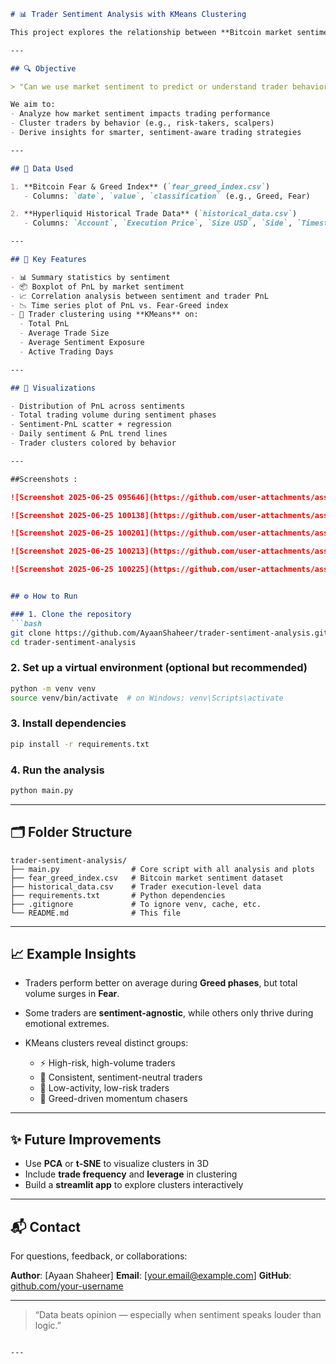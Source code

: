 
````markdown
# 📊 Trader Sentiment Analysis with KMeans Clustering

This project explores the relationship between **Bitcoin market sentiment** (Fear & Greed Index) and **individual trader performance**, using historical trading data from Hyperliquid. It uncovers hidden behavioral patterns and groups traders based on their trading behavior under various market conditions using **KMeans clustering**.

---

## 🔍 Objective

> "Can we use market sentiment to predict or understand trader behavior?"

We aim to:
- Analyze how market sentiment impacts trading performance
- Cluster traders by behavior (e.g., risk-takers, scalpers)
- Derive insights for smarter, sentiment-aware trading strategies

---

## 📁 Data Used

1. **Bitcoin Fear & Greed Index** (`fear_greed_index.csv`)
   - Columns: `date`, `value`, `classification` (e.g., Greed, Fear)

2. **Hyperliquid Historical Trade Data** (`historical_data.csv`)
   - Columns: `Account`, `Execution Price`, `Size USD`, `Side`, `Timestamp IST`, `Closed PnL`, `Leverage`, etc.

---

## 🧠 Key Features

- 📊 Summary statistics by sentiment
- 📦 Boxplot of PnL by market sentiment
- 📈 Correlation analysis between sentiment and trader PnL
- 📉 Time series plot of PnL vs. Fear-Greed index
- 👤 Trader clustering using **KMeans** on:
  - Total PnL
  - Average Trade Size
  - Average Sentiment Exposure
  - Active Trading Days

---

## 📸 Visualizations

- Distribution of PnL across sentiments  
- Total trading volume during sentiment phases  
- Sentiment-PnL scatter + regression  
- Daily sentiment & PnL trend lines  
- Trader clusters colored by behavior  

---

##Screenshots :

![Screenshot 2025-06-25 095646](https://github.com/user-attachments/assets/3b3bf107-2769-462c-8833-65c775f266e2)

![Screenshot 2025-06-25 100138](https://github.com/user-attachments/assets/e583cc86-87b7-450c-bc78-04fb4c53cc75)

![Screenshot 2025-06-25 100201](https://github.com/user-attachments/assets/3bdf9e18-3e17-41d8-a5d4-334ef64d9129)

![Screenshot 2025-06-25 100213](https://github.com/user-attachments/assets/e7feb18f-8837-4c5d-bd13-62fb6f11fa80)

![Screenshot 2025-06-25 100225](https://github.com/user-attachments/assets/0b4fbdca-f94e-43db-bfc0-c36d6c20bb3d)


## ⚙️ How to Run

### 1. Clone the repository
```bash
git clone https://github.com/AyaanShaheer/trader-sentiment-analysis.git
cd trader-sentiment-analysis
````

### 2. Set up a virtual environment (optional but recommended)

```bash
python -m venv venv
source venv/bin/activate  # on Windows: venv\Scripts\activate
```

### 3. Install dependencies

```bash
pip install -r requirements.txt
```

### 4. Run the analysis

```bash
python main.py
```

---

## 🗂 Folder Structure

```
trader-sentiment-analysis/
├── main.py                # Core script with all analysis and plots
├── fear_greed_index.csv   # Bitcoin market sentiment dataset
├── historical_data.csv    # Trader execution-level data
├── requirements.txt       # Python dependencies
├── .gitignore             # To ignore venv, cache, etc.
└── README.md              # This file
```

---

## 📈 Example Insights

* Traders perform better on average during **Greed phases**, but total volume surges in **Fear**.
* Some traders are **sentiment-agnostic**, while others only thrive during emotional extremes.
* KMeans clusters reveal distinct groups:

  * ⚡ High-risk, high-volume traders
  * 🧠 Consistent, sentiment-neutral traders
  * 💼 Low-activity, low-risk traders
  * 🚀 Greed-driven momentum chasers

---

## ✨ Future Improvements

* Use **PCA** or **t-SNE** to visualize clusters in 3D
* Include **trade frequency** and **leverage** in clustering
* Build a **streamlit app** to explore clusters interactively

---

## 📬 Contact

For questions, feedback, or collaborations:

**Author**: \[Ayaan Shaheer]
**Email**: \[[your.email@example.com](mailto:gfever252@gmail.com)]
**GitHub**: [github.com/your-username](https://github.com/AyaanShaheer)

---

> “Data beats opinion — especially when sentiment speaks louder than logic.”

```

---
